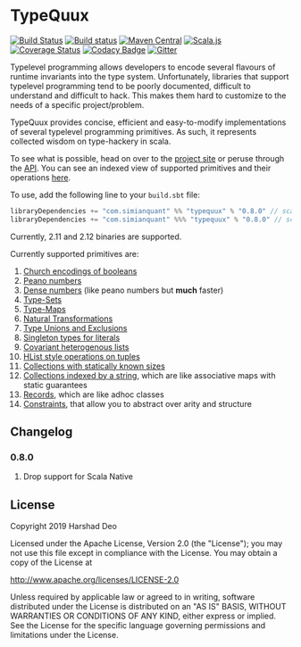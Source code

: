 # TypeQuux

[![Build Status](https://travis-ci.org/harshad-deo/typequux.svg?branch=master)](https://travis-ci.org/harshad-deo/typequux)
[![Build status](https://ci.appveyor.com/api/projects/status/kvi1jh1nh1l6k2u8?svg=true)](https://ci.appveyor.com/project/harshad-deo/typequux)
[![Maven Central](https://maven-badges.herokuapp.com/maven-central/com.simianquant/typequux_2.12/badge.svg)](https://maven-badges.herokuapp.com/maven-central/com.simianquant/typequux_2.12)
[![Scala.js](https://www.scala-js.org/assets/badges/scalajs-0.6.15.svg)](https://www.scala-js.org)
[![Coverage Status](https://coveralls.io/repos/github/harshad-deo/typequux/badge.svg?branch=master)](https://coveralls.io/github/harshad-deo/typequux?branch=master)
[![Codacy Badge](https://api.codacy.com/project/badge/Grade/a73e78adc99949b29a3ea55f0ee92a41)](https://www.codacy.com/app/subterranean-hominid/typequux?utm_source=github.com&amp;utm_medium=referral&amp;utm_content=harshad-deo/typequux&amp;utm_campaign=Badge_Grade)
[![Gitter](https://badges.gitter.im/harshad-deo/typequux.svg)](https://gitter.im/harshad-deo/typequux?utm_source=badge&utm_medium=badge&utm_campaign=pr-badge)

Typelevel programming allows developers to encode several flavours of runtime invariants into the type system. Unfortunately, 
libraries that support typelevel programming tend to be poorly documented, difficult to understand and difficult to hack. This makes
them hard to customize to the needs of a specific project/problem. 

TypeQuux provides concise, efficient and easy-to-modify  implementations of several typelevel programming primitives. As 
such, it represents collected wisdom on type-hackery in scala. 

To see what is possible, head on over to the [project site](https://simianquant.github.io/typequux/TypeQuux.html) or peruse through the [API](https://simianquant.github.io/typequux/api/typequux/index.html). You can see an indexed view of supported primitives and their operations [here](https://simianquant.github.io/typequux/Contents+in+Depth.html). 

To use, add the following line to your `build.sbt` file:

```scala
libraryDependencies += "com.simianquant" %% "typequux" % "0.8.0" // scala-jvm
libraryDependencies += "com.simianquant" %%% "typequux" % "0.8.0" // scala-js/cross
```

Currently, 2.11 and 2.12 binaries are supported. 

Currently supported primitives are:

1. [Church encodings of booleans](https://harshad-deo.github.io/typequux/Church+Encoding+of+Booleans.html)
2. [Peano numbers](https://harshad-deo.github.io/typequux/Peano+Numbers.html)
3. [Dense numbers](https://harshad-deo.github.io/typequux/Dense+Numbers.html) (like peano numbers but **much** faster)
4. [Type-Sets](https://harshad-deo.github.io/typequux/Type+Sets.html)
5. [Type-Maps](https://harshad-deo.github.io/typequux/Type+Maps.html)
6. [Natural Transformations](https://harshad-deo.github.io/typequux/Natural+Transformations.html)
7. [Type Unions and Exclusions](https://harshad-deo.github.io/typequux/Type-Unions+and+Exclusions.html)
8. [Singleton types for literals](https://harshad-deo.github.io/typequux/Singleton+Types+for+Literals.html)
9. [Covariant heterogenous lists](https://harshad-deo.github.io/typequux/Covariant+Heterogenous+Lists.html)
10. [HList style operations on tuples](https://harshad-deo.github.io/typequux/Tuple+Ops.html)
11. [Collections with statically known sizes](https://harshad-deo.github.io/typequux/Sized+Vectors.html)
12. [Collections indexed by a string](https://harshad-deo.github.io/typequux/String+Indexed+Collections.html), which are like associative maps with static guarantees
13. [Records](https://harshad-deo.github.io/typequux/Records.html), which are like adhoc classes
14. [Constraints](https://harshad-deo.github.io/typequux/Understanding+Constraints.html), that allow you to abstract over arity and structure

## Changelog

### 0.8.0
1. Drop support for Scala Native

## License

Copyright 2019 Harshad Deo

Licensed under the Apache License, Version 2.0 (the "License");
you may not use this file except in compliance with the License.
You may obtain a copy of the License at

   http://www.apache.org/licenses/LICENSE-2.0

Unless required by applicable law or agreed to in writing, software
distributed under the License is distributed on an "AS IS" BASIS,
WITHOUT WARRANTIES OR CONDITIONS OF ANY KIND, either express or implied.
See the License for the specific language governing permissions and
limitations under the License.
